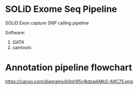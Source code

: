 SOLiD Exome Seq Pipeline
========================

SOLiD Exon capture SNP calling pipeline

Software:
   1. GATK
   2. samtools


Annotation pipeline flowchart
=============================

https://cacoo.com/diagrams/k0ph95cj6dzwkMkG-A9C75.png
